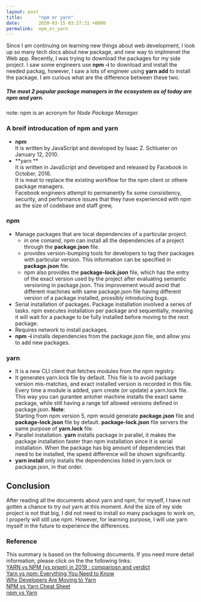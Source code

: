 ```yaml
---
layout: post
title:      "npm or yarn"
date:       2020-03-15 03:27:31 +0000
permalink:  npm_or_yarn
---
```



Since I am continuing on learning new things about web development, I look up so many tech docs about new package, and new way to implmenet the Web app. Recently, I was trying to download the packages for my side project. I saw some engineers use  **npm -i** to download and install the needed packag, however, I saw a lots of engineer using **yarn add** to install the package. I am curious what are the difference between these two.  

##### The most 2 popular package managers in the ecosystem as of today are **npm** and **yarn**.  
note: npm is an acronym for *Node Package Manager.*

### A breif introducation of npm and yarn
* **npm**  
It is written by JavaScript and developed by Isaac Z. Schlueter on January 12, 2010.  
* **yarn **  
It is written in JavaScript and developed and released by Facebook in October, 2016.  
It is meat to replace the existing workflow for the npm client or othere package managers.  
Facebook engineers attempt to permanently fix some consisitency, security, and performance issues that they   have experienced with npm as the size of codebase and staff grew, 

### npm 

* Manage packages that are local dependencies of a particular project.  
   * in one comand, npm can install all the dependencies of a project through the **package.json** file.  
   * provides version-bumping tools for developers to tag their packages with particular version.  This information can be specified in **package.json** file.  
   * npm also provides the **package-lock.json** file, which has the entry of the exact version used by the project after evaluating semantic versioning in package.json.  This improvement would avoid that different machines with same package.json file having different version of a package installed, prossibly introducing bugs.
*   Serial installation of packages. Package installation involved a series of tasks.  npm executes installation per package and sequentially, meaning it will wait for a package to be fully installed before moving to the next package. 
*   Requires network to install packages.  
*   **npm -i** installs dependencies from the package.json file, and allow you to add new packages. 

### yarn
* It is a new CLI client that fetches modules from the npm registry.  
* It generates yarn.lock file by default. This file is to avoid package version mis-matches, and exact installed version is recorded in this file.   Every time a module is added, yarn create (or update) a yarn.lock file.  This way you can gurantee antoher machine installs the exact same package, while still having a range tof allowed versions defined in package.json. 
**Note**:  
Starting from npm version 5,  npm would generate **package.json** file and **package-lock.json** file by default. **package-lock.json** file servers the same purpose of  **yarn.lock** file.  
* Parallel installation. **yarn**  installs package in parallel, it makes the package installation faster than npm installation since it is serial installation.  When the package has big amount of dependencies that need to be installed, the speed difference will be shown significantly.  
* **yarn install** only installs the dependencies listed in yarn.lock or package.json, in that order.  


## Conclusion  
After reading all the documents about yarn and npm, for myself, I have not gotten a chance to try out yarn at this moment. And the size of my side project is not that big, I did not need to install so many packages to work on, I properly will still use npm. However, for learning purpose, I will use yarn myself in the future to experience the differences. 



### Reference
This summary is based on the following documents. If you need more detail information, please click on the the following links:  
[YARN vs NPM (vs pnpm) in 2019 : compariosn and verdict](https://www.ryadel.com/en/yarn-vs-npm-pnpm-2019/)  
[Yarn vs npm: Everything You Need to Know](https://www.sitepoint.com/yarn-vs-npm/)  
[Why Developers Are Moving to Yarn](https://circleci.com/blog/why-are-developers-moving-to-yarn/)  
[NPM vs Yarn Cheat Sheet](https://shift.infinite.red/npm-vs-yarn-cheat-sheet-8755b092e5cc)  
[npm vs Yarn](https://stackshare.io/stackups/npm-vs-yarn)
